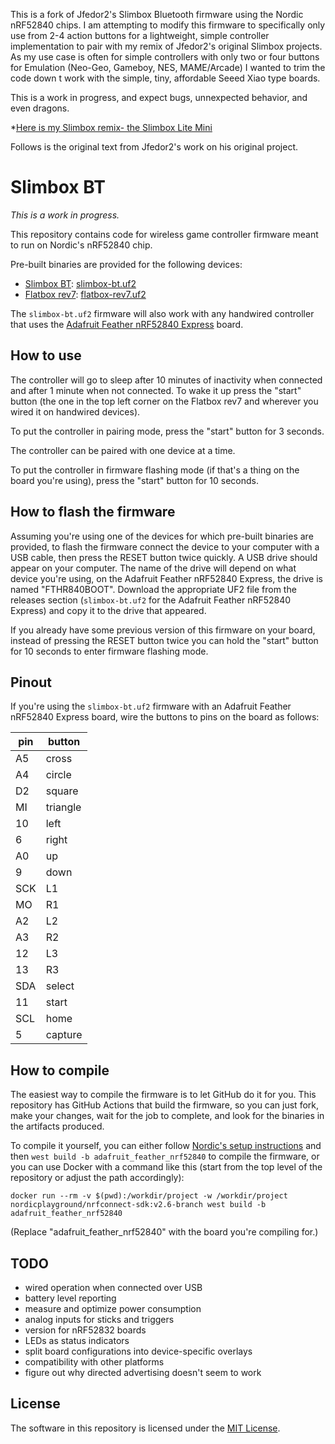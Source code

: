 This is a fork of Jfedor2's Slimbox Bluetooth firmware using the Nordic nRF52840 chips. I am attempting to modify this firmware to specifically only use from 2-4 action buttons for a lightweight, simple controller implementation to pair with my remix of Jfedor2's original Slimbox projects. As my use case is often for simple controllers with only two or four buttons for Emulation (Neo-Geo, Gameboy, NES, MAME/Arcade) I wanted to trim the code down t work with the simple, tiny, affordable Seeed Xiao type boards.

This is a work in progress, and expect bugs, unnexpected behavior, and even dragons.

*[Here is my Slimbox remix- the Slimbox Lite Mini](https://www.printables.com/model/1355280-slimbox-lite-mini)

Follows is the original text from Jfedor2's work on his original project.

# Slimbox BT

_This is a work in progress._

This repository contains code for wireless game controller firmware meant to run on Nordic's nRF52840 chip.

Pre-built binaries are provided for the following devices:

* [Slimbox BT](https://www.printables.com/model/923690-slimbox-bt): [slimbox-bt.uf2](https://github.com/jfedor2/slimbox-bt/releases/latest/download/slimbox-bt.uf2)
* [Flatbox rev7](https://github.com/jfedor2/flatbox/tree/master/hardware-rev7): [flatbox-rev7.uf2](https://github.com/jfedor2/slimbox-bt/releases/latest/download/flatbox-rev7.uf2)

The `slimbox-bt.uf2` firmware will also work with any handwired controller that uses the [Adafruit Feather nRF52840 Express](https://www.adafruit.com/product/4062) board.

## How to use

The controller will go to sleep after 10 minutes of inactivity when connected and after 1 minute when not connected. To wake it up press the "start" button (the one in the top left corner on the Flatbox rev7 and wherever you wired it on handwired devices).

To put the controller in pairing mode, press the "start" button for 3 seconds.

The controller can be paired with one device at a time.

To put the controller in firmware flashing mode (if that's a thing on the board you're using), press the "start" button for 10 seconds.

## How to flash the firmware

Assuming you're using one of the devices for which pre-built binaries are provided, to flash the firmware connect the device to your computer with a USB cable, then press the RESET button twice quickly. A USB drive should appear on your computer. The name of the drive will depend on what device you're using, on the Adafruit Feather nRF52840 Express, the drive is named "FTHR840BOOT". Download the appropriate UF2 file from the releases section (`slimbox-bt.uf2` for the Adafruit Feather nRF52840 Express) and copy it to the drive that appeared.

If you already have some previous version of this firmware on your board, instead of pressing the RESET button twice you can hold the "start" button for 10 seconds to enter firmware flashing mode.

## Pinout

If you're using the `slimbox-bt.uf2` firmware with an Adafruit Feather nRF52840 Express board, wire the buttons to pins on the board as follows:

pin | button
--- | ------
A5 | cross
A4 | circle
D2 | square
MI | triangle
10 | left
6 | right
A0 | up
9 | down
SCK | L1
MO | R1
A2 | L2
A3 | R2
12 | L3
13 | R3
SDA | select
11 | start
SCL | home
5 | capture

## How to compile

The easiest way to compile the firmware is to let GitHub do it for you. This repository has GitHub Actions that build the firmware, so you can just fork, make your changes, wait for the job to complete, and look for the binaries in the artifacts produced.

To compile it yourself, you can either follow [Nordic's setup instructions](https://docs.nordicsemi.com/bundle/ncs-latest/page/nrf/installation.html) and then `west build -b adafruit_feather_nrf52840` to compile the firmware, or you can use Docker with a command like this (start from the top level of the repository or adjust the path accordingly):

```
docker run --rm -v $(pwd):/workdir/project -w /workdir/project nordicplayground/nrfconnect-sdk:v2.6-branch west build -b adafruit_feather_nrf52840
```

(Replace "adafruit\_feather\_nrf52840" with the board you're compiling for.)

## TODO

* wired operation when connected over USB
* battery level reporting
* measure and optimize power consumption
* analog inputs for sticks and triggers
* version for nRF52832 boards
* LEDs as status indicators
* split board configurations into device-specific overlays
* compatibility with other platforms
* figure out why directed advertising doesn't seem to work

## License

The software in this repository is licensed under the [MIT License](LICENSE).
